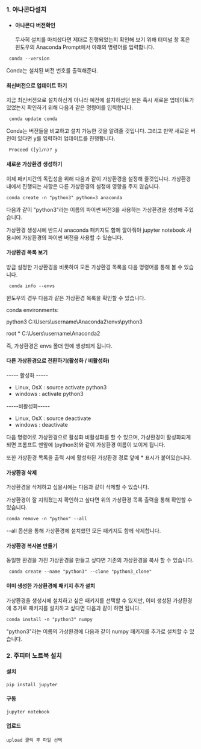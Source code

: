 

### 1. 아나콘다설치

* #### 아나콘다 버전확인

  무사히 설치를 마치셨다면 제대로 진행되었는지 확인해 보기 위해 터미널 창 혹은 윈도우의 Anaconda Prompt에서 아래의 명령어를 입력합니다.

~~~
 conda --version 
~~~


  Conda는 설치된 버전 번호를 출력해준다.

   

  #### 최신버전으로 업데이트 하기

  지금 최신버전으로 설치하신게 아니라 예전에 설치하셨던 분은 혹시 새로운 업데이트가 있었는지 확인하기 위해 다음과 같은 명령어를 입력합니다.


~~~
 conda update conda 
~~~


  Conda는 버전들을 비교하고 설치 가능한 것을 알려줄 것입니다. 그리고 만약 새로운 버전이 있다면 y를 입력하여 업데이트를 진행합니다.


~~~
 Proceed ([y]/n)? y 
~~~



  #### 새로운 가상환경 생성하기

  이제 패키지간의 독립성을 위해 다음과 같이 가상환경을 설정해 줄것입니다. 가상환경 내에서 진행되는 사항은 다른 가상환경의 설정에 영향을 주지 않습니다.
~~~
conda create -n "python3" python=3 anaconda 
~~~

   다음과 같이 "python3"라는 이름의 파이썬 버전3를 사용하는 가상환경을 생성해 주었습니다.  

  가상환경 생성시에 반드시 anaconda 패키지도 함께 깔아줘야 jupyter notebook 사용시에 가상환경의 파이썬 버전을 사용할 수 있습니다.

   

   

  #### 가상환경 목록 보기

  방금 설정한 가상환경을 비롯하여 모든 가상환경 목록을 다음 명령어를 통해 볼 수 있습니다.

~~~   
 conda info --envs 
~~~

  윈도우의 경우 다음과 같은 가상환경 목록을 확인할 수 있습니다.

  conda environments:

  python3                  C:\Users\username\Anaconda2\envs\python3

  root                   *   C:\Users\username\Anaconda2

  즉, 가상환경은 envs 폴더 안에 생성되게 됩니다.

   

  #### 다른 가상환경으로 전환하기(활성화 / 비활성화)

  ----- 활성화 -----

  - Linux, OsX : source activate python3
  - windows : activate python3

   

  -----비활성화-----

  - Linux, OsX : source deactivate
  - windows : deactivate

   

  다음 명령어로 가상환경으로 활성화 비활성화를 할 수 있으며, 가상환경이 활성화되게 되면 프롬프트 맨앞에 (python3)와 같이 가상환경 이름이 보이게 됩니다.

   

  또한 가상환경 목록을 출력 시에 활성화된 가상환경 경로 앞에 * 표시가 붙어있습니다.

   

  #### 가상환경 삭제

  가상환경을 삭제하고 싶을시에는 다음과 같이 삭제할 수 있습니다.

   

  가상환경이 잘 지워졌는지 확인하고 싶다면 위의 가상환경 목록 출력을 통해 확인할 수 있습니다.


~~~
conda remove -n "python" --all 
~~~


  --all 옵션을 통해 가상환경에 설치했던 모든 패키지도 함께 삭제합니다.

   

  #### 가상환경 복사본 만들기

  동일한 환경을 가진 가상환경을 만들고 싶다면 기존의 가상환경을 복사 할 수 있습니다.


~~~
 conda create --name "python3" --clone "python3_clone" 
~~~



  #### 이미 생성한 가상환경에 패키지 추가 설치

  가상환경을 생성시에 설치하고 싶은 패키지를 선택할 수 있지만, 이미 생성된 가상환경에 추가로 패키지를 설치하고 싶다면 다음과 같이 하면 됩니다.
~~~
conda install -n "python3" numpy 
~~~
  "python3"라는 이름의 가상환경에 다음과 같이 numpy 패키지를 추가로 설치할 수 있습니다.





### 2. 주피터 노트북 설치

#### 설치

~~~
pip install jupyter
~~~



#### 구동

~~~
jupyter notebook
~~~



#### 업로드

~~~
upload 클릭 후 파일 선택
~~~



